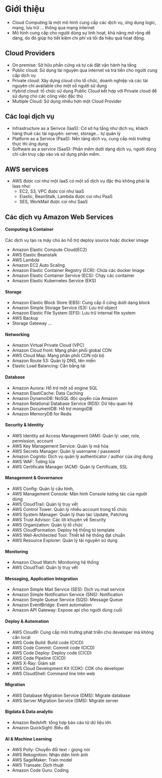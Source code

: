 # Giới thiệu
- Cloud Computing là một mô hình cung cấp các dịch vụ, ứng dụng logic, mạng, lưu trữ ... thông qua mạng internet
- Mô hình cung cấp cho người dùng sự linh hoạt, khả năng mở rộng dễ dàng, do đó giúp họ tiết kiệm chi phí và tối đa hiệu quả hoạt động.

## Cloud Providers
- On premise: Sở hữu phần cứng và tự cài đặt vận hành hạ tầng
- Public cloud: Sử dụng tài nguyên qua internet và trả tiền cho người cung cấp dịch vụ
- Private cloud: Xây dựng cloud cho tổ chức, doanh nghiệp và các tài nguyên chỉ available cho một số người sử dụng
- Hybrid cloud: tổ chức sử dụng Public Cloud kết hợp với Private cloud để sử dụng cho các công việc đặc thù
- Multiple Cloud: Sử dụng nhiều hơn một Cloud Provider

## Các loại dịch vụ
- Infrastructure as a Serivce (IaaS): Cơ sở hạ tầng như dịch vụ, khách hàng thuê các tài nguyên: server, storage... tự quản lý
- Platform as a Service (PaaS): Nền tảng dịch vụ, cung cấp môi trường thực thi ứng dụng
- Software as a service (SaaS): Phần mềm dưới dạng dịch vụ, người dùng chỉ cần truy cập vào và sử dụng phần mềm.

## AWS services
- AWS được coi như một IaaS có một số dịch vụ đặc thù không phải là Iaas như:
  - EC2, S3, VPC được coi như IaaS
  - Elastic, BeanStalk, Lambda được coi như PaaS
  - SES, WorkMail được coi như SaaS

## Các dịch vụ Amazon Web Services
#### Computing & Container
Các dịch vụ tạo ra máy chủ ảo hỗ trợ deploy source hoặc docker image
- Amazon Elastic Compute Cloud(EC2)
- AWS Elastic Beanstalk
- AWS Lambda
- Amazon EC2 Auto Scaling
- Amazon Elastic Container Registry (ECR): Chứa các docker Image
- Amazon Elastic Container Service (ECS): Chạy các container
- Amazon Elastic Kubernetes Service (EKS)

#### Storage
- Amazon Elastic Block Store (EBS): Cung cấp ổ cứng dưới dạng block
- Amazon Simple Storage Service (S3): Lưu trữ object
- Amazon Elastic File System (EFS): Lưu trữ internal file system
- AWS Backup
- Storage Gateway ...

#### Networking
- Amazon Virtual Private Cloud (VPC)
- Amazon Cloud front: Mạng phân phối global CDN
- AWS Cloud Map: Mạng phân phối CDN nội bộ
- Amazon Route 53: Quản lý DNS, tên miền
- Elastic Load Balancing: Cân bằng tải

#### Database
- Amazon Aurora: Hỗ trợ một số engine SQL
- Amazon ElastiCache: Data Caching
- Amazon DynamoDB: NoSQL độc quyền của Amazon
- Amazon Relational Database Service (RDS): Dữ liệu quan hệ
- Amazon DocumentDB: Hỗ trợ mongoDB
- Amazon MemoryDB for Redis 

#### Security & Identity
- AWS Identity ad Access Management (IAM): Quản lý: user, role, permission, account
- AWS Key Management Service: Quản lý mã hóa
- AWS Secrets Manager: Quản lý username / password
- Amazon Cognito: Dịch vụ quản lý authenticator / author của ứng dụng
- AWS WAF: Tường lửa
- AWS Certificate Manager (ACM): Quản lý Certificate, SSL

#### Management & Governance
- AWS Config: Quản lý cấu hình,
- AWS Management Console: Màn hình Console tương tác của người dùng
- AWS CloudTrail: Quản lý truy vết
- AWS Control Tower: Quản lý nhiều account trong tổ chức
- AWS System Manager: Quản lý thao tác Update, Patching
- AWS Trust Advisor: Các lời khuyên về Security
- AWS Organization: Quản lý tổ chức
- AWS CloudFormation: Deploy hệ thống từ template
- AWS Well-Architected Tool: Thiết kế hệ thống đạt chuẩn
- AWS Resource Explorer: Quản lý tài nguyên sử dụng

#### Monitoring
- Amazon Cloud Watch: Monitoring hệ thống
- AWS CloudTrail: Quản lý truy vết

#### Messaging, Application Integration
- Amazon Simple Mail Service (SES): Dịch vụ mail service
- Amazon Simple Notification Service (SNS): Notification
- Amazon Simple Queue Service (SQS): Message Queue
- Amazon EventBridge: Event automation
- Amazon API Gateway: Expose api cho người dùng cuối

#### Deploy & Automation
- AWS Cloud9: Cung cấp môi trường phát triển cho developer mà không cần local
- AWS Code Build: Build code (CICD)
- AWS Code Commit: Commit code (CICD)
- AWS Code Deploy: Deploy code (CICD)
- AWS Code Pipeline (CICD)
- AWS X-Ray: Giám sát
- AWS Cloud Development Kit (CDK): CDK cho developer
- AWS CloudShell: Command line trên web

#### Migration
- AWS Database Migration Service (DMS): Migrate database
- AWS Server Migration Service (SMS): Migrate server

#### Bigdata & Data analytic
- Amazon Redshift: tổng hợp báo cáo từ dữ liệu lớn
- Amazon QuickSight: Biểu đồ

#### AI & Machine Learning
- AWS Polly: Chuyển đổi text - giọng nói
- AWS Rekognition: Nhận diện hình ảnh
- AWS SageMaker: Train model
- AWS Transate: Dịch thuật
- Amazon Code Guru: Coding